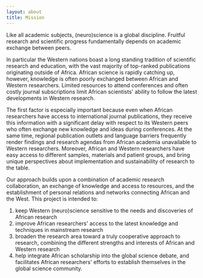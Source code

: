 ```yaml
---
layout: about
title: Mission
---
```


Like all academic subjects, (neuro)science is a global discipline. Fruitful research and scientific progress fundamentally depends on academic exchange between peers.

In particular the Western nations boast a long standing tradition of scientific research and education, with the vast majority of top-ranked publications originating outside of Africa. African science is rapidly catching up, however, knowledge is often poorly exchanged between African and Western researchers. Limited resources to attend conferences and often costly journal subscriptions limit African scientists' ability to follow the latest developments in Western research.

The first factor is especially important because even when African researchers have access to international journal publications, they receive this information with a significant delay with respect to its Western peers who often exchange new knowledge and ideas during conferences. At the same time, regional publication outlets and language barriers frequently render findings and research agendas from African academia unavailable to Western researchers. Moreover, African and Western researchers have easy access to different samples, materials and patient groups, and bring unique perspectives about implementation and sustainability of research to the table.

Our approach builds upon a combination of academic research collaboration, an exchange of knowledge and access to resources, and the establishment of personal relations and networks connecting African and the West. This project is intended to:

1. keep Western (neuro)science sensitive to the needs and discoveries of African research
2. improve African researchers' access to the latest knowledge and techniques in mainstream research
3. broaden the research area toward a truly cooperative approach to research, combining the different strengths and interests of African and Western research
4. help integrate African scholarship into the global science debate, and facilitates African researchers' efforts to establish themselves in the global science community.
